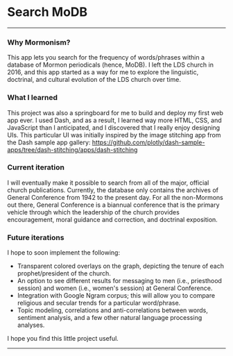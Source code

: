 # Search MoDB

***
### Why Mormonism? 
This app lets you search for the frequency of words/phrases within a database of Mormon periodicals (hence, MoDB). I left the LDS church in 2016, and this app started as a way for me to explore the linguistic, doctrinal, and cultural evolution of the LDS church over time. 

### What I learned
This project was also a springboard for me to build and deploy my first web app ever. I used Dash, and as a result, I learned way more HTML, CSS, and JavaScript than I anticipated, and I discovered that I really enjoy designing UIs. This particular UI was initially inspired by the image stitching app from the Dash sample app gallery: https://github.com/plotly/dash-sample-apps/tree/dash-stitching/apps/dash-stitching

### Current iteration
I will eventually make it possible to search from all of the major, official church publications. Currently, the database only contains the archives of General Conference from 1942 to the present day. For all the non-Mormons out there, General Conference is a biannual conference that is the primary vehicle through which the leadership of the church provides encouragement, moral guidance and correction, and doctrinal exposition. 

### Future iterations
I hope to soon implement the following:
* Transparent colored overlays on the graph, depicting the tenure of each prophet/president of the church. 
* An option to see different results for messaging to men (i.e., priesthood session) and women (i.e., women's session) at General Conference. 
* Integration with Google Ngram corpus; this will allow you to compare religious and secular trends for a particular word/phrase. 
* Topic modeling, correlations and anti-correlations between words, sentiment analysis, and a few other natural language processing analyses. 


I hope you find this little project useful. 
***